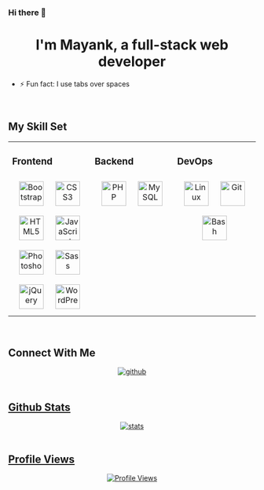 ### Hi there 👋

<!--
**bhurani/bhurani** is a ✨ _special_ ✨ repository because its `README.md` (this file) appears on your GitHub profile.

Here are some ideas to get you started:

- 🔭 I’m currently working on ...
- 🌱 I’m currently learning ...
- 👯 I’m looking to collaborate on ...
- 🤔 I’m looking for help with ...
- 💬 Ask me about ...
- 📫 How to reach me: ...
- 😄 Pronouns: ...
- ⚡ Fun fact: ...
-->

# <div align="center">I'm Mayank, a full-stack web developer</div>

- ⚡ Fun fact: I use tabs over spaces

<br/>

## My Skill Set

<table>
<tr>
<td valign="top" width="33.33%">

### Frontend
<div align="center">
<img alt="Bootstrap" height="50" style="margin:10px" src="https://profilinator.rishav.dev/skills-assets/bootstrap-plain.svg" />
<img alt="CSS3" height="50" style="margin:10px" src="https://profilinator.rishav.dev/skills-assets/css3-original-wordmark.svg" />
<img alt="HTML5" height="50" style="margin:10px" src="https://profilinator.rishav.dev/skills-assets/html5-original-wordmark.svg" />
<img alt="JavaScript" height="50" style="margin:10px" src="https://profilinator.rishav.dev/skills-assets/javascript-original.svg" />
<img alt="Photoshop" height="50" style="margin:10px" src="https://profilinator.rishav.dev/skills-assets/photoshop-plain.svg" />
<img alt="Sass" height="50" style="margin:10px" src="https://profilinator.rishav.dev/skills-assets/sass-original.svg" />
<img alt="jQuery" height="50" style="margin:10px" src="https://profilinator.rishav.dev/skills-assets/jquery.png" />
<img alt="WordPress" height="50" style="margin:10px" src="https://profilinator.rishav.dev/skills-assets/wordpress.png" />
</div>

</td>
<td valign="top" width="33.33%">

### Backend
<div align="center">
<img alt="PHP" height="50" style="margin:10px" src="https://profilinator.rishav.dev/skills-assets/php-original.svg" />
<img alt="MySQL" height="50" style="margin:10px" src="https://profilinator.rishav.dev/skills-assets/mysql-original-wordmark.svg" />
</div>

</td>
<td valign="top" width="33.33%">

### DevOps
<div align="center">
<img alt="Linux" height="50" style="margin:10px" src="https://profilinator.rishav.dev/skills-assets/linux-original.svg" />
<img alt="Git" height="50" style="margin:10px" src="https://profilinator.rishav.dev/skills-assets/git-scm-icon.svg" />
<img alt="Bash" height="50" style="margin:10px" src="https://profilinator.rishav.dev/skills-assets/gnu_bash-icon.svg" />
</div>

</td>
</tr>
</table>

<br/>

## Connect With Me

<div align="center">
<a href="https://github.com/bhurani" target="_blank">
<img alt="github" src="https://img.shields.io/badge/github-%2324292e.svg?&style=for-the-badge&logo=github&logoColor=white" style="margin-bottom:5px"/>
</div>

<br/>

## Github Stats
<div align="center">
<img align="center" alt="stats" src="https://github-readme-stats.vercel.app/api?username=bhurani&show_icons=true&count_private=true&hide_border=true">
</div>

<br/>

## Profile Views
<div align="center">
<img alt="Profile Views" src="https://komarev.com/ghpvc/?username=bhurani&&style=flat-square" />
</div>
